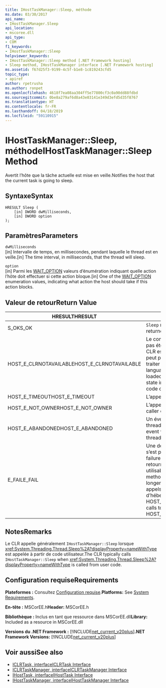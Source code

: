 ```yaml
---
title: IHostTaskManager::Sleep, méthode
ms.date: 03/30/2017
api_name:
- IHostTaskManager.Sleep
api_location:
- mscoree.dll
api_type:
- COM
f1_keywords:
- IHostTaskManager::Sleep
helpviewer_keywords:
- IHostTaskManager::Sleep method [.NET Framework hosting]
- Sleep method, IHostTaskManager interface [.NET Framework hosting]
ms.assetid: f67d25f3-9199-4c5f-b1e8-1c819243cfd5
topic_type:
- apiref
author: rpetrusha
ms.author: ronpet
ms.openlocfilehash: 4618f7ea08aa304ff5e77800cf3c0a90dd88fdbd
ms.sourcegitcommit: 0be8a279af6d8a43e03141e349d3efd5d35f8767
ms.translationtype: HT
ms.contentlocale: fr-FR
ms.lasthandoff: 04/18/2019
ms.locfileid: "59110915"
---
```

# <a name="ihosttaskmanagersleep-method"></a><span data-ttu-id="19b10-102">IHostTaskManager::Sleep, méthode</span><span class="sxs-lookup"><span data-stu-id="19b10-102">IHostTaskManager::Sleep Method</span></span>
<span data-ttu-id="19b10-103">Avertit l’hôte que la tâche actuelle est mise en veille.</span><span class="sxs-lookup"><span data-stu-id="19b10-103">Notifies the host that the current task is going to sleep.</span></span>  
  
## <a name="syntax"></a><span data-ttu-id="19b10-104">Syntaxe</span><span class="sxs-lookup"><span data-stu-id="19b10-104">Syntax</span></span>  
  
```  
HRESULT Sleep (  
    [in] DWORD dwMilliseconds,  
    [in] DWORD option  
);  
```  
  
## <a name="parameters"></a><span data-ttu-id="19b10-105">Paramètres</span><span class="sxs-lookup"><span data-stu-id="19b10-105">Parameters</span></span>  
 `dwMilliseconds`  
 <span data-ttu-id="19b10-106">[in] Intervalle de temps, en millisecondes, pendant laquelle le thread est en veille.</span><span class="sxs-lookup"><span data-stu-id="19b10-106">[in] The time interval, in milliseconds, that the thread will sleep.</span></span>  
  
 `option`  
 <span data-ttu-id="19b10-107">[in] Parmi les [WAIT_OPTION](../../../../docs/framework/unmanaged-api/hosting/wait-option-enumeration.md) valeurs d’énumération indiquant quelle action l’hôte doit effectuer si cette action bloque.</span><span class="sxs-lookup"><span data-stu-id="19b10-107">[in] One of the [WAIT_OPTION](../../../../docs/framework/unmanaged-api/hosting/wait-option-enumeration.md) enumeration values, indicating what action the host should take if this action blocks.</span></span>  
  
## <a name="return-value"></a><span data-ttu-id="19b10-108">Valeur de retour</span><span class="sxs-lookup"><span data-stu-id="19b10-108">Return Value</span></span>  
  
|<span data-ttu-id="19b10-109">HRESULT</span><span class="sxs-lookup"><span data-stu-id="19b10-109">HRESULT</span></span>|<span data-ttu-id="19b10-110">Description</span><span class="sxs-lookup"><span data-stu-id="19b10-110">Description</span></span>|  
|-------------|-----------------|  
|<span data-ttu-id="19b10-111">S_OK</span><span class="sxs-lookup"><span data-stu-id="19b10-111">S_OK</span></span>|<span data-ttu-id="19b10-112">`Sleep` retourné avec succès.</span><span class="sxs-lookup"><span data-stu-id="19b10-112">`Sleep` returned successfully.</span></span>|  
|<span data-ttu-id="19b10-113">HOST_E_CLRNOTAVAILABLE</span><span class="sxs-lookup"><span data-stu-id="19b10-113">HOST_E_CLRNOTAVAILABLE</span></span>|<span data-ttu-id="19b10-114">Le common language runtime (CLR) n’a pas été chargé dans un processus ou le CLR est dans un état dans lequel il ne peut pas exécuter le code managé ou traiter l’appel avec succès.</span><span class="sxs-lookup"><span data-stu-id="19b10-114">The common language runtime (CLR) has not been loaded into a process, or the CLR is in a state in which it cannot run managed code or process the call successfully.</span></span>|  
|<span data-ttu-id="19b10-115">HOST_E_TIMEOUT</span><span class="sxs-lookup"><span data-stu-id="19b10-115">HOST_E_TIMEOUT</span></span>|<span data-ttu-id="19b10-116">L’appel a expiré.</span><span class="sxs-lookup"><span data-stu-id="19b10-116">The call timed out.</span></span>|  
|<span data-ttu-id="19b10-117">HOST_E_NOT_OWNER</span><span class="sxs-lookup"><span data-stu-id="19b10-117">HOST_E_NOT_OWNER</span></span>|<span data-ttu-id="19b10-118">L’appelant ne possède pas le verrou.</span><span class="sxs-lookup"><span data-stu-id="19b10-118">The caller does not own the lock.</span></span>|  
|<span data-ttu-id="19b10-119">HOST_E_ABANDONED</span><span class="sxs-lookup"><span data-stu-id="19b10-119">HOST_E_ABANDONED</span></span>|<span data-ttu-id="19b10-120">Un événement a été annulé alors qu’un thread bloqué ou Fibre l’attendait.</span><span class="sxs-lookup"><span data-stu-id="19b10-120">An event was canceled while a blocked thread or fiber was waiting on it.</span></span>|  
|<span data-ttu-id="19b10-121">E_FAIL</span><span class="sxs-lookup"><span data-stu-id="19b10-121">E_FAIL</span></span>|<span data-ttu-id="19b10-122">Une défaillance catastrophique inconnue s’est produite.</span><span class="sxs-lookup"><span data-stu-id="19b10-122">An unknown catastrophic failure occurred.</span></span> <span data-ttu-id="19b10-123">Lorsqu’une méthode retourne E_FAIL, le CLR n’est plus utilisable au sein du processus.</span><span class="sxs-lookup"><span data-stu-id="19b10-123">When a method returns E_FAIL, the CLR is no longer usable within the process.</span></span> <span data-ttu-id="19b10-124">Les appels suivants aux méthodes d’hébergement retournent HOST_E_CLRNOTAVAILABLE.</span><span class="sxs-lookup"><span data-stu-id="19b10-124">Subsequent calls to hosting methods return HOST_E_CLRNOTAVAILABLE.</span></span>|  
  
## <a name="remarks"></a><span data-ttu-id="19b10-125">Notes</span><span class="sxs-lookup"><span data-stu-id="19b10-125">Remarks</span></span>  
 <span data-ttu-id="19b10-126">Le CLR appelle généralement `IHostTaskManager::Sleep` lorsque <xref:System.Threading.Thread.Sleep%2A?displayProperty=nameWithType> est appelée à partir de code utilisateur.</span><span class="sxs-lookup"><span data-stu-id="19b10-126">The CLR typically calls `IHostTaskManager::Sleep` when <xref:System.Threading.Thread.Sleep%2A?displayProperty=nameWithType> is called from user code.</span></span>  
  
## <a name="requirements"></a><span data-ttu-id="19b10-127">Configuration requise</span><span class="sxs-lookup"><span data-stu-id="19b10-127">Requirements</span></span>  
 <span data-ttu-id="19b10-128">**Plateformes :** Consultez [Configuration requise](../../../../docs/framework/get-started/system-requirements.md).</span><span class="sxs-lookup"><span data-stu-id="19b10-128">**Platforms:** See [System Requirements](../../../../docs/framework/get-started/system-requirements.md).</span></span>  
  
 <span data-ttu-id="19b10-129">**En-tête :** MSCorEE.h</span><span class="sxs-lookup"><span data-stu-id="19b10-129">**Header:** MSCorEE.h</span></span>  
  
 <span data-ttu-id="19b10-130">**Bibliothèque :** Inclus en tant que ressource dans MSCorEE.dll</span><span class="sxs-lookup"><span data-stu-id="19b10-130">**Library:** Included as a resource in MSCorEE.dll</span></span>  
  
 <span data-ttu-id="19b10-131">**Versions du .NET Framework :** [!INCLUDE[net_current_v20plus](../../../../includes/net-current-v20plus-md.md)]</span><span class="sxs-lookup"><span data-stu-id="19b10-131">**.NET Framework Versions:** [!INCLUDE[net_current_v20plus](../../../../includes/net-current-v20plus-md.md)]</span></span>  
  
## <a name="see-also"></a><span data-ttu-id="19b10-132">Voir aussi</span><span class="sxs-lookup"><span data-stu-id="19b10-132">See also</span></span>

- [<span data-ttu-id="19b10-133">ICLRTask, interface</span><span class="sxs-lookup"><span data-stu-id="19b10-133">ICLRTask Interface</span></span>](../../../../docs/framework/unmanaged-api/hosting/iclrtask-interface.md)
- [<span data-ttu-id="19b10-134">ICLRTaskManager, interface</span><span class="sxs-lookup"><span data-stu-id="19b10-134">ICLRTaskManager Interface</span></span>](../../../../docs/framework/unmanaged-api/hosting/iclrtaskmanager-interface.md)
- [<span data-ttu-id="19b10-135">IHostTask, interface</span><span class="sxs-lookup"><span data-stu-id="19b10-135">IHostTask Interface</span></span>](../../../../docs/framework/unmanaged-api/hosting/ihosttask-interface.md)
- [<span data-ttu-id="19b10-136">IHostTaskManager, interface</span><span class="sxs-lookup"><span data-stu-id="19b10-136">IHostTaskManager Interface</span></span>](../../../../docs/framework/unmanaged-api/hosting/ihosttaskmanager-interface.md)
